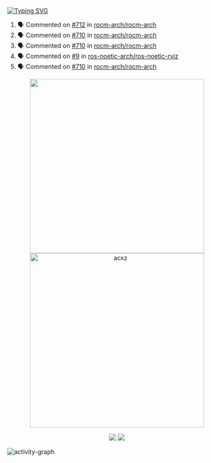 [![Typing SVG](https://readme-typing-svg.herokuapp.com?size=16&color=AFFFA3&multiline=true&height=75&lines=contributing+to+robotics%2Faerospace%2Fml%2Fgpu+software;packaging+it+for+archlinux;ricer)](https://git.io/typing-svg)

<!--START_SECTION:activity-->
1. 🗣 Commented on [#712](https://github.com/rocm-arch/rocm-arch/issues/712) in [rocm-arch/rocm-arch](https://github.com/rocm-arch/rocm-arch)
2. 🗣 Commented on [#710](https://github.com/rocm-arch/rocm-arch/issues/710) in [rocm-arch/rocm-arch](https://github.com/rocm-arch/rocm-arch)
3. 🗣 Commented on [#710](https://github.com/rocm-arch/rocm-arch/issues/710) in [rocm-arch/rocm-arch](https://github.com/rocm-arch/rocm-arch)
4. 🗣 Commented on [#9](https://github.com/ros-noetic-arch/ros-noetic-rviz/issues/9) in [ros-noetic-arch/ros-noetic-rviz](https://github.com/ros-noetic-arch/ros-noetic-rviz)
5. 🗣 Commented on [#710](https://github.com/rocm-arch/rocm-arch/issues/710) in [rocm-arch/rocm-arch](https://github.com/rocm-arch/rocm-arch)
<!--END_SECTION:activity-->

<p align="center">
  <img width="400em" src=https://github-readme-stats.vercel.app/api?username=acxz&include_all_commits=true&show_icons=true />
  <img width="400em" src="https://github-readme-streak-stats.herokuapp.com/?user=acxz&" alt="acxz" />
</p>

<p align="center">
  <img src=https://github-readme-stats.vercel.app/api/top-langs/?username=acxz&layout=compact />
  <img src=https://github-profile-trophy.vercel.app/?username=acxz&row=2&column=4 />
</p>

![activity-graph](https://activity-graph.herokuapp.com/graph?username=acxz&theme=aqua)
